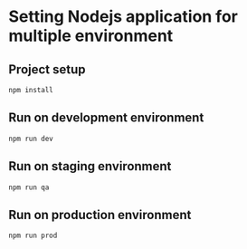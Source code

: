 # Setting Nodejs application for multiple environment

## Project setup
```
npm install
```

## Run on development environment
```
npm run dev
```

## Run on staging environment
```
npm run qa
```
## Run on production environment
```
npm run prod
```
